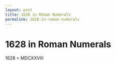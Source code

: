 ```yaml
---
layout: post
title: 1628 in Roman Numerals
permalink: 1628-in-roman-numerals
---
```


# 1628 in Roman Numerals

1628 = MDCXXVIII
